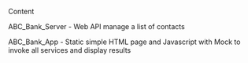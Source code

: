 Content

ABC_Bank_Server - Web API manage a list of contacts

ABC_Bank_App - Static simple HTML page and Javascript with Mock to invoke all services and display results 
